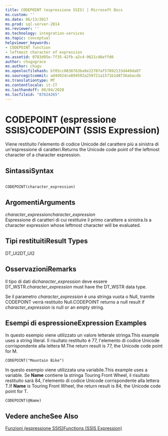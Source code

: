 ```yaml
---
title: CODEPOINT (espressione SSIS) | Microsoft Docs
ms.custom: ''
ms.date: 06/13/2017
ms.prod: sql-server-2014
ms.reviewer: ''
ms.technology: integration-services
ms.topic: conceptual
helpviewer_keywords:
- CODEPOINT function
- leftmost character of expression
ms.assetid: 0783d05e-7f35-42fb-a2c4-9621c46effd6
author: chugugrace
ms.author: chugu
ms.openlocfilehash: bf05cc0838763ba9e22707af57892133d449da07
ms.sourcegitcommit: ad4d92dce894592a259721a1571b1d8736abacdb
ms.translationtype: MT
ms.contentlocale: it-IT
ms.lasthandoff: 08/04/2020
ms.locfileid: "87624265"
---
```

# <a name="codepoint-ssis-expression"></a><span data-ttu-id="9c0df-102">CODEPOINT (espressione SSIS)</span><span class="sxs-lookup"><span data-stu-id="9c0df-102">CODEPOINT (SSIS Expression)</span></span>
  <span data-ttu-id="9c0df-103">Viene restituito l'elemento di codice Unicode del carattere più a sinistra di un'espressione di caratteri.</span><span class="sxs-lookup"><span data-stu-id="9c0df-103">Returns the Unicode code point of the leftmost character of a character expression.</span></span>  
  
## <a name="syntax"></a><span data-ttu-id="9c0df-104">Sintassi</span><span class="sxs-lookup"><span data-stu-id="9c0df-104">Syntax</span></span>  
  
```  
  
CODEPOINT(character_expression)  
```  
  
## <a name="arguments"></a><span data-ttu-id="9c0df-105">Argomenti</span><span class="sxs-lookup"><span data-stu-id="9c0df-105">Arguments</span></span>  
 <span data-ttu-id="9c0df-106">*character_expression*</span><span class="sxs-lookup"><span data-stu-id="9c0df-106">*character_expression*</span></span>  
 <span data-ttu-id="9c0df-107">Espressione di caratteri di cui restituire il primo carattere a sinistra.</span><span class="sxs-lookup"><span data-stu-id="9c0df-107">Is a character expression whose leftmost character will be evaluated.</span></span>  
  
## <a name="result-types"></a><span data-ttu-id="9c0df-108">Tipi restituiti</span><span class="sxs-lookup"><span data-stu-id="9c0df-108">Result Types</span></span>  
 <span data-ttu-id="9c0df-109">DT_UI2</span><span class="sxs-lookup"><span data-stu-id="9c0df-109">DT_UI2</span></span>  
  
## <a name="remarks"></a><span data-ttu-id="9c0df-110">Osservazioni</span><span class="sxs-lookup"><span data-stu-id="9c0df-110">Remarks</span></span>  
 <span data-ttu-id="9c0df-111">Il tipo di dati di*character_expression* deve essere DT_WSTR.</span><span class="sxs-lookup"><span data-stu-id="9c0df-111">*character_expression* must have the DT_WSTR data type.</span></span>  
  
 <span data-ttu-id="9c0df-112">Se il parametro *character_expression* è una stringa vuota o Null, tramite CODEPOINT verrà restituito Null.</span><span class="sxs-lookup"><span data-stu-id="9c0df-112">CODEPOINT returns a null result if *character_expression* is null or an empty string.</span></span>  
  
## <a name="expression-examples"></a><span data-ttu-id="9c0df-113">Esempi di espressione</span><span class="sxs-lookup"><span data-stu-id="9c0df-113">Expression Examples</span></span>  
 <span data-ttu-id="9c0df-114">In questo esempio viene utilizzato un valore letterale stringa.</span><span class="sxs-lookup"><span data-stu-id="9c0df-114">This example uses a string literal.</span></span> <span data-ttu-id="9c0df-115">Il risultato restituito è 77, l'elemento di codice Unicode corrispondente alla lettera M.</span><span class="sxs-lookup"><span data-stu-id="9c0df-115">The return result is 77, the Unicode code point for M.</span></span>  
  
```  
CODEPOINT("Mountain Bike")  
```  
  
 <span data-ttu-id="9c0df-116">In questo esempio viene utilizzata una variabile.</span><span class="sxs-lookup"><span data-stu-id="9c0df-116">This example uses a variable.</span></span> <span data-ttu-id="9c0df-117">Se **Name** contiene la stringa Touring Front Wheel, il risultato restituito sarà 84, l'elemento di codice Unicode corrispondente alla lettera T.</span><span class="sxs-lookup"><span data-stu-id="9c0df-117">If **Name** is Touring Front Wheel, the return result is 84, the Unicode code point for T.</span></span>  
  
```  
CODEPOINT(@Name)  
```  
  
## <a name="see-also"></a><span data-ttu-id="9c0df-118">Vedere anche</span><span class="sxs-lookup"><span data-stu-id="9c0df-118">See Also</span></span>  
 [<span data-ttu-id="9c0df-119">Funzioni &#40;espressione SSIS&#41;</span><span class="sxs-lookup"><span data-stu-id="9c0df-119">Functions &#40;SSIS Expression&#41;</span></span>](functions-ssis-expression.md)  
  
  
